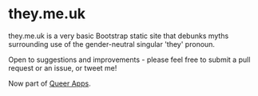 # they.me.uk

they.me.uk is a very basic Bootstrap static site that debunks myths surrounding use of the gender-neutral singular 'they' pronoun. 

Open to suggestions and improvements - please feel free to submit a pull request or an issue, or tweet me!

Now part of [Queer Apps](http://queerapps.net).